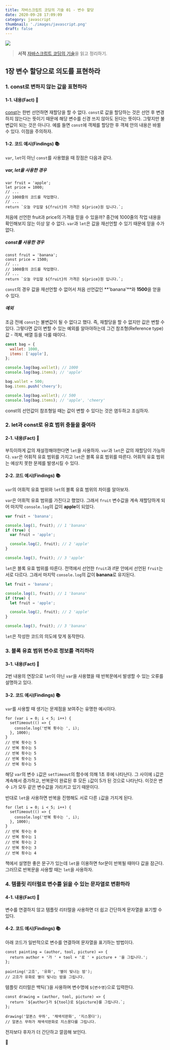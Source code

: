 ```yaml
---
title: 자바스크립트 코딩의 기술 01 - 변수 할당
date: 2020-09-28 17:09:09
category: javascript
thumbnail: './images/javascript.png'
draft: false
---
```


![](./images/javascript.png)

> **서적** [자바스크립트 코딩의 기술](http://www.yes24.com/Product/Goods/85019231)을 읽고 정리하기.

## 1장 변수 할당으로 의도를 표현하라

### 1. const로 변하지 않는 값을 표현하라

#### 1-1. 내용(Fact) 🔧

[const](https://ko.javascript.info/variables#ref-823)는 한번 선언하면 재할당을 할 수 없다.
`const`로 값을 할당하는 것은 선언 후 변경하지 않는다는 뜻이기 때문에 해당 변수를 신경 쓰지 않아도 된다는 뜻이다.
그렇지만 불변값이 되는 것은 아니다. 예를 들면 `const`에 객체를 할당한 후 객체 안의 내용은 바뀔 수 있다.
이점을 주의하자.

#### 1-2. 코드 예시(Findings) 📚

`var`, `let`이 아닌 `const`를 사용했을 때 장점은 다음과 같다.

##### var, let을 사용한 경우

```js{}
var fruit = 'apple';
let price = 1000;
// ...
// 1000줄의 코드를 작업했다.
// ...
return `오늘 구입할 ${fruit}의 가격은 ${price}원 입니다.`;
```

처음에 선언한 fruit과 price의 가격을 믿을 수 있을까?
중간에 1000줄의 작업 내용을 확인해보지 않는 이상 알 수 없다.
`var`과 `let`은 값을 재선언할 수 있기 때문에 믿을 수가 없다.

##### const를 사용한 경우

```js{}
const fruit = 'banana';
const price = 1500;
// ...
// 1000줄의 코드를 작업했다.
// ...
return `오늘 구입할 ${fruit}의 가격은 ${price}원 입니다.`;
```

`const`의 경우 값을 재선언할 수 없어서 처음 선언값인 **'banana'**와 **1500**을 얻을 수 있다.

##### 예외

조금 전에 `const`는 불변값이 될 수 없다고 했다.
즉, 재할당을 할 수 없지만 값은 변할 수 있다.
그렇다면 값이 변할 수 있는 예외를 알아야하는데 그건 참조형(Reference type)값 - 객체, 배열 등을 다룰 때이다.

```js
const bag = {
  wallet: 1000,
  items: ['apple'],
};

console.log(bag.wallet); // 1000
console.log(bag.items); // 'apple'

bag.wallet = 500;
bag.items.push('cheery');

console.log(bag.wallet); // 500
console.log(bag.items); // 'apple', 'cheery'
```

const의 선언값이 참조형일 때는 값이 변할 수 있다는 것은 염두하고 조심하자.

### 2. let과 const로 유효 범위 충돌을 줄여라

#### 2-1. 내용(Fact) 🔧

부득이하게 값의 재설정해야한다면 `let`을 사용하자.
`var`과 `let`은 값의 재할당이 가능하다.
`var`은 어휘적 유효 범위를 가지고 `let`은 블록 유효 범위를 따른다.
어휘적 유효 범위는 예상치 못한 문제를 발생시킬 수 있다.

#### 2-2. 코드 예시(Findings) 📚

`var`의 어휘적 유효 범위와 `let`의 블록 유효 범위의 차이를 알아보자.

`var`은 어휘적 유효 범위를 가진다고 했었다.
그래서 `fruit` 변수값을 계속 재할당하게 되어 마지막 `console.log`의 값이 **apple**이 되었다.

```js
var fruit = 'banana';

console.log(1, fruit); // 1 'banana'
if (true) {
  var fruit = 'apple';

  console.log(2, fruit); // 2 'apple'
}

console.log(3, fruit); // 3 'apple'
```

`let`은 블록 유효 범위를 따른다.
전역에서 선언한 `fruit`과 if문 안에서 선언된 `fruit`는 서로 다르다.
그래서 마지막 `console.log`의 값이 **banana**로 유지된다.

```js
let fruit = 'banana';

console.log(1, fruit); // 1 'banana'
if (true) {
  let fruit = 'apple';

  console.log(2, fruit); // 2 'apple'
}

console.log(3, fruit); // 3 'banana'
```

`let`은 작성한 코드의 의도에 맞게 동작한다.

### 3. 블록 유효 범위 변수로 정보를 격리하라

#### 3-1. 내용(Fact) 🔧

2번 내용의 연장으로 `let`이 아닌 `var`을 사용했을 때 반복문에서 발생할 수 있는 오류를 설명하고 있다.

#### 3-2. 코드 예시(Findings) 📚

`var`를 사용할 때 생기는 문제점을 보여주는 유명한 예시이다.

```js{}
for (var i = 0; i < 5; i++) {
  setTimeout(() => {
    console.log('반복 횟수는 ', i);
  }, 1000);
}
// 반복 횟수는 5
// 반복 횟수는 5
// 반복 횟수는 5
// 반복 횟수는 5
// 반복 횟수는 5
```

해당 `var`의 변수 `i`값은 `setTimeout`의 함수에 의해 1초 후에 나타난다.
그 사이에 `i`값은 계속해서 증가하고, 반복문이 완료된 후 모든 `i`값이 5가 된 것으로 나타난다.
이것은 변수 `i`가 모두 같은 변수값을 가리키고 있기 때문이다.

반대로 `let`을 사용하면 반복을 진행해도 서로 다른 `i`값을 가지게 된다.

```js{}
for (let i = 0; i < 5; i++) {
  setTimeout(() => {
    console.log('반복 횟수는 ', i);
  }, 1000);
}
// 반복 횟수는 0
// 반복 횟수는 1
// 반복 횟수는 2
// 반복 횟수는 3
// 반복 횟수는 4
```

책에서 설명한 좋은 문구가 있는데 `let`을 이용하면 for문이 반복될 때마다 값을 잠근다.
그러므로 반복문을 사용할 때는 `let`을 사용하자.

### 4. 템플릿 리터럴로 변수를 읽을 수 있는 문자열로 변환하라

#### 4-1. 내용(Fact) 🔧

변수를 연결하지 않고 템플릿 리터럴을 사용하면 더 쉽고 간단하게 문자열을 표기할 수 있다.

#### 4-2. 코드 예시(Findings) 📚

아래 코드가 일반적으로 변수를 연결하여 문자열을 표기하는 방법이다.

```js{}
const painting = (author, tool, picture) => {
  return author + '가 ' + tool + '로 ' + picture + '을 그립니다.';
};

painting('고흐', '유화', '별이 빛나는 밤');
// 고흐가 유화로 별이 빛나는 밤을 그립니다.
```

템플릿 리터럴은 백틱(\`)을 사용하며 변수명에 `${변수명}`으로 입력한다.

```js{}
const drawing = (author, tool, picture) => {
  return `${author}가 ${tool}로 ${picture}를 그립니다.`;
};

drawing('알폰스 무하', '채색석판화', '지스몽다');
// 알폰스 무하가 채색석판화로 지스몽다를 그립니다.
```

전자보다 후자가 더 간단하고 깔끔해 보인다.

👋
